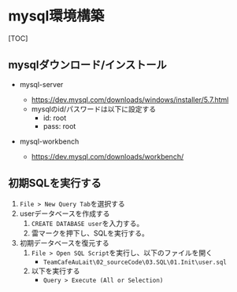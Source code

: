# mysql環境構築

[TOC]

## mysqlダウンロード/インストール

* mysql-server
	* https://dev.mysql.com/downloads/windows/installer/5.7.html
	* mysqlのid/パスワードは以下に設定する
		* id: root
		* pass: root

* mysql-workbench
	* https://dev.mysql.com/downloads/workbench/

## 初期SQLを実行する
1. `File > New Query Tab`を選択する
2. userデータベースを作成する
	1. `CREATE DATABASE user`を入力する。
	2. 雷マークを押下し、SQLを実行する。
3. 初期データベースを復元する
	1. `File > Open SQL Script`を実行し、以下のファイルを開く
		* `TeamCafeAuLait\02_sourceCode\03.SQL\01.Init\user.sql`
	2. 以下を実行する
		* `Query > Execute (All or Selection)`